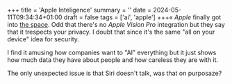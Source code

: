 +++
title = 'Apple Inteligence'
summary = ''
date = 2024-05-11T09:34:34+01:00
draft = false
tags = ['ai', 'apple']
+++«
*Apple* finally got into [the space](https://www.youtube.com/watch?v=Gxe-XpCyHrk). Odd that there's no *Apple Vision Pro* integration but they say that it trespects your privacy. I doubt that since it's the same "all on your device" idea for security.

I find it amusing how companies want to "AI" everything but it just shows how much data they have about people and how careless they are with it.

The only unexpected issue is that Siri doesn't talk, was that on purposaze?
